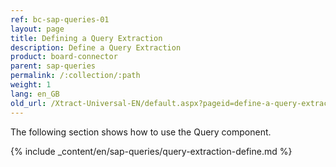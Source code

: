 ```yaml
---
ref: bc-sap-queries-01
layout: page
title: Defining a Query Extraction
description: Define a Query Extraction
product: board-connector
parent: sap-queries
permalink: /:collection/:path
weight: 1
lang: en_GB
old_url: /Xtract-Universal-EN/default.aspx?pageid=define-a-query-extraction
---
```


The following section shows how to use the Query component.

{% include _content/en/sap-queries/query-extraction-define.md %}